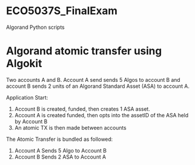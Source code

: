 # ECO5037S_FinalExam
Algorand Python scripts

# Algorand atomic transfer using Algokit

Two accounts A and B. Account A send sends 5 Algos to account B and account B sends 2 units of an Algorand Standard Asset (ASA) to account A. 

Application Start: 

1. Account B is created, funded, then creates 1 ASA asset.
2. Account A is created funded, then opts into the assetID of the ASA held by Account B
3. An atomic TX is then made between accounts 

The Atomic Transfer is bundled as followed:

1. Account A Sends 5 Algo to Account B
2. Account B Sends 2 ASA to Account A